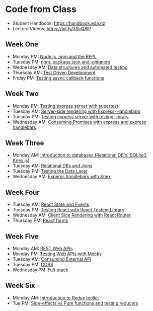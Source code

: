 # Code from Class

* Student Handbook: https://handbook.eda.nz
* Lecture Videos: https://bit.ly/3ScQ8lP

## Week One

* Monday PM: [Node.js, npm and the REPL](./week1/mon-pm)
* Tuesday PM: [npm, package.json and .gitignore](./week1/tue-pm)
* Wednesday AM: [Data structures and automated testing](./week1/wed-am)
* Thursday AM: [Test Driven Development](./week1/thur-am)
* Friday PM: [Testing async callback functions](./week1/fri-pm)

## Week Two

* Monday PM: [Testing express server with supertest](./week2/mon-pm)
* Tuesday AM: [Server-side rendering with Express-Handlebars](./week2/tue-am)
* Tuesday PM: [Testing express server with testing-library](./week2/tue-pm)
* Wednesday AM: [Consuming Promises with express and express handlebars](./week2/wed-am)

## Week Three

* Monday AM: [Introduction to databases (Relational DB's, SQLite3, Knex.js)](./week3/mon-am)
* Tuesday AM: [Relational DBs and Joins](./week3/tue-am)
* Tuesday PM: [Testing the Data Layer](./week3/tue-pm)
* Wednesday AM: [Experss handlebars with Knex](./week3/wed-am)

## Week Four

* Tuesday AM: [React State and Events](./week4/tue-am)
* Tuesday PM: [Testing React with React Testing Library](./week4/tue-pm)
* Wednesday AM: [Client Side Rendering with React Router](./week4/wed-am)
* Thursday PM: [React forms](./week4/thu-pm)

## Week Five

* Monday AM: [REST Web APIs](./week5/mon-am)
* Monday PM: [Testing Web APIs with Mocks](./week5/mon-pm)
* Tuesday AM: [Consuming External API](./week5/tue-am)
* Tuesday PM: [CORS](./week5/tue-pm)
* Wednesday PM: [Full-stack](./week5/wed-am)

## Week Six

* Monday AM: [Introduction to Redux toolkit ](./week6/mon-am)
* Tue PM: [Side-effects vs Pure functions and testing reducers](./week6/tue-pm)
